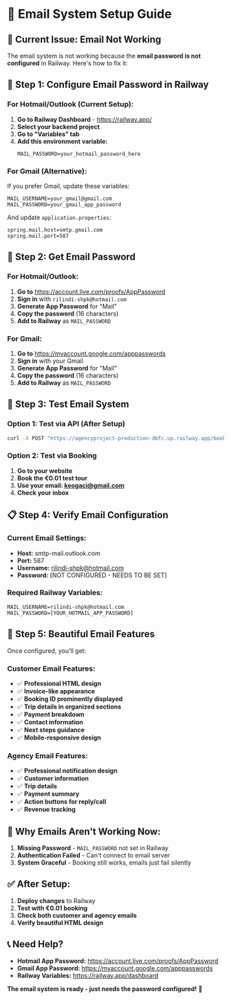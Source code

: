 # 📧 Email System Setup Guide

## 🚨 **Current Issue: Email Not Working**

The email system is not working because the **email password is not configured** in Railway. Here's how to fix it:

## 🔧 **Step 1: Configure Email Password in Railway**

### **For Hotmail/Outlook (Current Setup):**
1. **Go to Railway Dashboard** - https://railway.app/
2. **Select your backend project**
3. **Go to "Variables" tab**
4. **Add this environment variable:**
   ```
   MAIL_PASSWORD=your_hotmail_password_here
   ```

### **For Gmail (Alternative):**
If you prefer Gmail, update these variables:
```
MAIL_USERNAME=your_gmail@gmail.com
MAIL_PASSWORD=your_gmail_app_password
```

And update `application.properties`:
```properties
spring.mail.host=smtp.gmail.com
spring.mail.port=587
```

## 🔐 **Step 2: Get Email Password**

### **For Hotmail/Outlook:**
1. **Go to** https://account.live.com/proofs/AppPassword
2. **Sign in** with `rilindi-shpk@hotmail.com`
3. **Generate App Password** for "Mail"
4. **Copy the password** (16 characters)
5. **Add to Railway** as `MAIL_PASSWORD`

### **For Gmail:**
1. **Go to** https://myaccount.google.com/apppasswords
2. **Sign in** with your Gmail
3. **Generate App Password** for "Mail"
4. **Copy the password** (16 characters)
5. **Add to Railway** as `MAIL_PASSWORD`

## 🧪 **Step 3: Test Email System**

### **Option 1: Test via API (After Setup)**
```bash
curl -X POST "https://agencyproject-production-dbfc.up.railway.app/bookings/test-email?email=keogaci@gmail.com"
```

### **Option 2: Test via Booking**
1. **Go to your website**
2. **Book the €0.01 test tour**
3. **Use your email: keogaci@gmail.com**
4. **Check your inbox**

## 📋 **Step 4: Verify Email Configuration**

### **Current Email Settings:**
- **Host:** smtp-mail.outlook.com
- **Port:** 587
- **Username:** rilindi-shpk@hotmail.com
- **Password:** [NOT CONFIGURED - NEEDS TO BE SET]

### **Required Railway Variables:**
```
MAIL_USERNAME=rilindi-shpk@hotmail.com
MAIL_PASSWORD=[YOUR_HOTMAIL_APP_PASSWORD]
```

## 🎯 **Step 5: Beautiful Email Features**

Once configured, you'll get:

### **Customer Email Features:**
- ✅ **Professional HTML design**
- ✅ **Invoice-like appearance**
- ✅ **Booking ID prominently displayed**
- ✅ **Trip details in organized sections**
- ✅ **Payment breakdown**
- ✅ **Contact information**
- ✅ **Next steps guidance**
- ✅ **Mobile-responsive design**

### **Agency Email Features:**
- ✅ **Professional notification design**
- ✅ **Customer information**
- ✅ **Trip details**
- ✅ **Payment summary**
- ✅ **Action buttons for reply/call**
- ✅ **Revenue tracking**

## 🚨 **Why Emails Aren't Working Now:**

1. **Missing Password** - `MAIL_PASSWORD` not set in Railway
2. **Authentication Failed** - Can't connect to email server
3. **System Graceful** - Booking still works, emails just fail silently

## ✅ **After Setup:**

1. **Deploy changes** to Railway
2. **Test with €0.01 booking**
3. **Check both customer and agency emails**
4. **Verify beautiful HTML design**

## 📞 **Need Help?**

- **Hotmail App Password:** https://account.live.com/proofs/AppPassword
- **Gmail App Password:** https://myaccount.google.com/apppasswords
- **Railway Variables:** https://railway.app/dashboard

**The email system is ready - just needs the password configured!** 🚀
